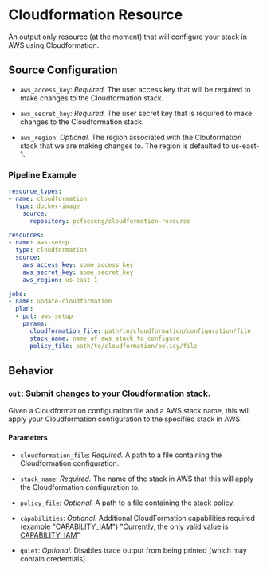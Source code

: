 # Cloudformation Resource

An output only resource (at the moment) that will configure your stack in AWS using Cloudformation.

## Source Configuration

* `aws_access_key`: *Required.* The user access key that will be required to make changes to the Cloudformation stack.

* `aws_secret_key`: *Required.* The user secret key that is required to make changes to the Cloudformation stack.

* `aws_region`: *Optional.* The region associated with the Clouformation stack that we are making changes to. The region is defaulted to us-east-1.

### Pipeline Example

```yaml
resource_types:
- name: cloudformation
  type: docker-image
    source:
      repository: pcfseceng/cloudformation-resource

resources:
- name: aws-setup
  type: cloudformation
  source:
    aws_access_key: some_access_key
    aws_secret_key: some_secret_key
    aws_region: us-east-1

jobs:
- name: update-cloudformation
  plan:
  - put: aws-setup
    params:
      cloudformation_file: path/to/cloudformation/configuration/file
      stack_name: name_of_aws_stack_to_configure
      policy_file: path/to/cloudformation/policy/file
```

## Behavior

### `out`: Submit changes to your Cloudformation stack.

Given a Cloudformation configuration file and a AWS stack name, this will apply your Cloudformation configuration to the specified stack in AWS.

#### Parameters

* `cloudformation_file`: *Required.* A path to a file containing the Cloudformation configuration.

* `stack_name`: *Required.* The name of the stack in AWS that this will apply the Cloudformation configuration to.

* `policy_file`: *Optional.* A path to a file containing the stack policy.

* `capabilities`: *Optional.* Additional CloudFormation capabilities required (example "CAPABILITY_IAM")
  "[Currently, the only valid value is CAPABILITY_IAM](http://docs.aws.amazon.com/AWSCloudFormation/latest/APIReference/API_CreateStack.html)"

* `quiet`: *Optional.* Disables trace output from being printed (which may contain credentials).
